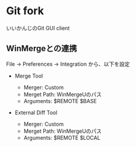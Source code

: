 # Git fork
いいかんじのGit GUI client

## WinMergeとの連携
File -> Preferences -> Integration から、以下を設定
- Merge Tool
  - Merger: Custom
  - Merget Path: WinMergeUのパス
  - Arguments: $REMOTE $BASE

- External Diff Tool
  - Merger: Custom
  - Merget Path: WinMergeUのパス
  - Arguments: $REMOTE $LOCAL
